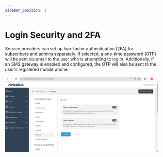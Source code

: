 ```yaml
---
sidebar_position: 1
---
```

# Login Security and 2FA

Service providers can set up two-factor authentication (2FA) for subscribers and admins separately. If selected, a one-time password (OTP) will be sent via email to the user who is attempting to log in. Additionally, if an SMS gateway is enabled and configured, the OTP will also be sent to the user's registered mobile phone.

![2FA](img/2FA.png)
